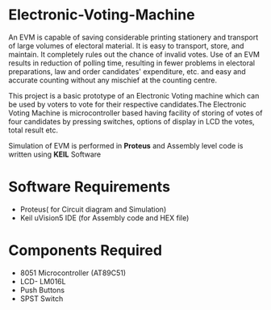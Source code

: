 # Electronic-Voting-Machine
 An EVM is capable of saving considerable printing stationery and transport of large volumes of electoral material. It is easy to transport, store, and maintain. It
completely rules out the chance of invalid votes. Use of an EVM results in reduction of polling time, resulting in fewer problems in electoral preparations, law and order candidates' expenditure, etc. and easy and accurate counting without any mischief at the counting centre.

This project is a basic prototype of an Electronic Voting machine which can be used by voters to vote for their respective candidates.The Electronic Voting Machine is
microcontroller based having facility of storing of votes of four candidates by pressing switches, options of display in LCD the votes, total result etc.

Simulation of EVM is performed in **Proteus** and Assembly level code is written using **KEIL** Software


# Software Requirements
* Proteus( for Circuit diagram and Simulation)
* Keil uVision5 IDE (for Assembly code and HEX file)


# Components Required
* 8051 Microcontroller (AT89C51)
* LCD- LM016L
* Push Buttons
* SPST Switch
